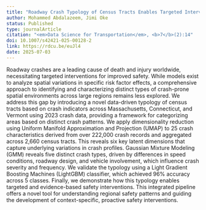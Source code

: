 ```yaml
---
title: "Roadway Crash Typology of Census Tracts Enables Targeted Interventions via Interpretable Machine Learning"
author: Mohammed Abdalazeem, Jimi Oke
status: Published
type: journalArticle
citation: "<em>Data Science for Transportation</em>, <b>7</b>(2):14"
doi: 10.1007/s42421-025-00128-2
link: https://rdcu.be/euJl4
date: 2025-07-03
---
```



Roadway crashes are a leading cause of death and injury worldwide, necessitating targeted interventions for improved safety. While models exist to analyze spatial variations in specific risk factor effects, a comprehensive approach to identifying and characterizing distinct types of crash-prone spatial environments across large regions remains less explored. We address this gap by introducing a novel data-driven typology of census tracts based on crash indicators across Massachusetts, Connecticut, and Vermont using 2023 crash data, providing a framework for categorizing areas based on distinct crash patterns. We apply dimensionality reduction using Uniform Manifold Approximation and Projection (UMAP) to 25 crash characteristics derived from over 222,000 crash records and aggregated across 2,660 census tracts. This reveals six key latent dimensions that capture underlying variations in crash profiles. Gaussian Mixture Modeling (GMM) reveals five distinct crash types, driven by differences in speed conditions, roadway design, and vehicle involvement, which influence crash severity and frequency. We validate the typology using a Light Gradient Boosting Machines (LightGBM) classifier, which achieved 96% accuracy across 5 classes. Finally, we demonstrate how this typology enables targeted and evidence-based safety interventions. This integrated pipeline offers a novel tool for understanding regional safety patterns and guiding the development of context-specific, proactive safety interventions.
